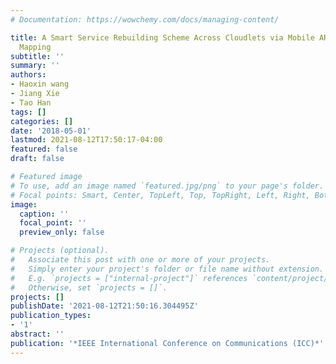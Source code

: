 ```yaml
---
# Documentation: https://wowchemy.com/docs/managing-content/

title: A Smart Service Rebuilding Scheme Across Cloudlets via Mobile AR Frame Feature
  Mapping
subtitle: ''
summary: ''
authors:
- Haoxin wang
- Jiang Xie
- Tao Han
tags: []
categories: []
date: '2018-05-01'
lastmod: 2021-08-12T17:50:17-04:00
featured: false
draft: false

# Featured image
# To use, add an image named `featured.jpg/png` to your page's folder.
# Focal points: Smart, Center, TopLeft, Top, TopRight, Left, Right, BottomLeft, Bottom, BottomRight.
image:
  caption: ''
  focal_point: ''
  preview_only: false

# Projects (optional).
#   Associate this post with one or more of your projects.
#   Simply enter your project's folder or file name without extension.
#   E.g. `projects = ["internal-project"]` references `content/project/deep-learning/index.md`.
#   Otherwise, set `projects = []`.
projects: []
publishDate: '2021-08-12T21:50:16.304495Z'
publication_types:
- '1'
abstract: ''
publication: '*IEEE International Conference on Communications (ICC)*'
---
```

